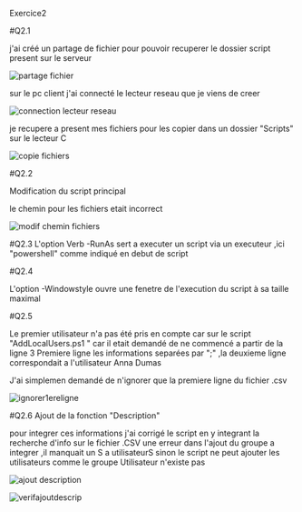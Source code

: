 Exercice2 

#Q2.1

j'ai créé un partage de fichier pour pouvoir recuperer le dossier script present sur le serveur 

![partage fichier](https://github.com/user-attachments/assets/a816ada5-c206-4356-9a09-a7630f439674)

sur le pc client j'ai connecté le lecteur reseau que je viens de creer 

![connection lecteur reseau](https://github.com/user-attachments/assets/a88670d8-6d64-423a-ba96-2b0473fae725)

je recupere a present mes fichiers pour les copier dans un dossier "Scripts" sur le lecteur C

![copie fichiers](https://github.com/user-attachments/assets/3070c222-8bcb-4273-9094-529b1235969a)

#Q2.2

Modification du script principal 

le chemin pour les fichiers etait incorrect 

![modif chemin fichiers](https://github.com/user-attachments/assets/4695590d-2edb-4d85-b24a-44ce26ab46fb)

#Q2.3
L'option Verb -RunAs  sert a executer  un script via un executeur  ,ici  "powershell" comme indiqué en debut de script 

#Q2.4

L'option -Windowstyle ouvre une fenetre de l'execution du script  à sa taille maximal 

#Q2.5

Le premier utilisateur n'a pas été pris en compte car sur le script "AddLocalUsers.ps1 " car il etait demandé de ne commencé a partir de la ligne 3 
Premiere ligne les informations separées par ";"  ,la deuxieme ligne correspondait a l'utilisateur Anna Dumas 

J'ai simplemen demandé de n'ignorer que la premiere ligne du fichier .csv 

![ignorer1ereligne](https://github.com/user-attachments/assets/baccf020-a446-4678-a052-8b908ef48fee)

#Q2.6 
Ajout de la fonction "Description" 

pour integrer ces informations  j'ai corrigé le script en y integrant la recherche d'info sur le fichier .CSV 
une erreur dans l'ajout du groupe a integrer   ,il manquait un S a utilisateurS sinon le script ne peut ajouter les utilisateurs comme le groupe Utilisateur n'existe pas 


![ajout description](https://github.com/user-attachments/assets/819e6025-08ae-488b-9b53-f4b2a2c59fb0)


![verifajoutdescrip](https://github.com/user-attachments/assets/d5b7682f-7f37-4192-a81e-c017abfd16f9)














